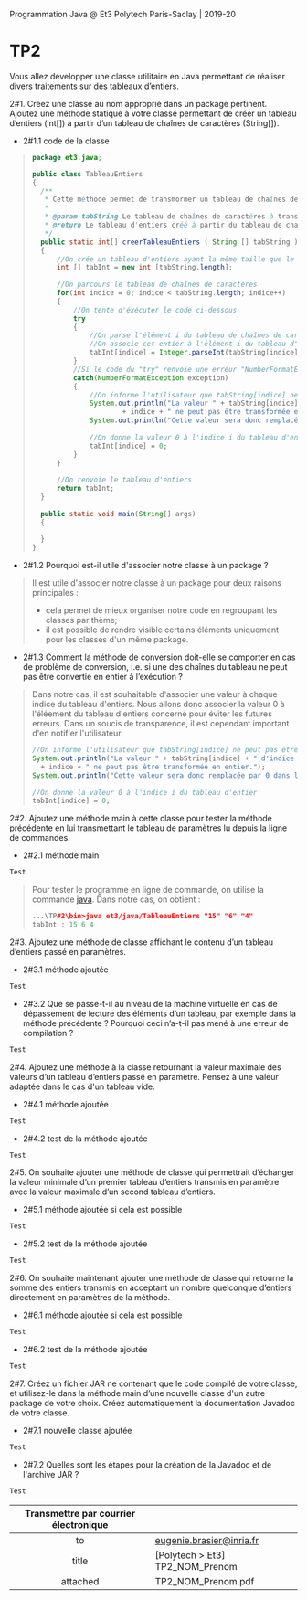 Programmation Java @ Et3
Polytech Paris-Saclay | 2019-20

# TP2 

Vous allez développer une classe utilitaire en Java permettant de réaliser divers traitements sur des tableaux d’entiers.

2#1. Créez une classe au nom approprié dans un package pertinent. Ajoutez une méthode statique à votre classe permettant de créer un tableau d’entiers (int[]) à partir d’un tableau de chaı̂nes de caractères (String[]).

- 2#1.1 code de la classe

> ```Java
> package et3.java;
> 
> public class TableauEntiers
> {
> 	/**
> 	 * Cette méthode permet de transmormer un tableau de chaînes de caractères en tableau d'entiers
> 	 * 
> 	 * @param tabString Le tableau de chaînes de caractères à transformer
> 	 * @return Le tableau d'entiers créé à partir du tableau de chaînes de caractères
> 	 */
> 	public static int[] creerTableauEntiers ( String [] tabString )
> 	{
> 		//On crée un tableau d'entiers ayant la même taille que le tableau de chaînes de caractères
> 		int [] tabInt = new int [tabString.length];
> 		
> 		//On parcours le tableau de chaînes de caractères
> 		for(int indice = 0; indice < tabString.length; indice++)
> 		{
> 			//On tente d'éxécuter le code ci-dessous
> 			try
> 			{
> 				//On parse l'élément i du tableau de chaînes de caractère en entier
> 				//On associe cet entier à l'élément i du tableau d'entiers
> 				tabInt[indice] = Integer.parseInt(tabString[indice]);
> 			}
> 			//Si le code du "try" renvoie une erreur "NumberFormatException", on execute le code ci-dessous
> 			catch(NumberFormatException exception)
> 			{
> 				//On informe l'utilisateur que tabString[indice] ne peut pas être transformé en entier
> 				System.out.println("La valeur " + tabString[indice] + " d'indice " 
> 						+ indice + " ne peut pas être transformée en entier.");
> 				System.out.println("Cette valeur sera donc remplacée par 0 dans le tableau.");
> 				
> 				//On donne la valeur 0 à l'indice i du tableau d'entier
> 				tabInt[indice] = 0;
> 			}
> 		}
> 		
> 		//On renvoie le tableau d'entiers
> 		return tabInt;
> 	}
>   
> 	public static void main(String[] args) 
> 	{
> 		
> 	}
> }
> ```

- 2#1.2 Pourquoi est-il utile d'associer notre classe à un package ?

> Il est utile d'associer notre classe à un package pour deux raisons principales :
> - cela permet de mieux organiser notre code en regroupant les classes par thème;
> - il est possible de rendre visible certains éléments uniquement pour les classes d'un même package.

- 2#1.3 Comment la méthode de conversion doit-elle se comporter en cas de problème de conversion, i.e. si une des chaı̂nes du tableau ne peut pas être convertie en entier à l’exécution ?

> Dans notre cas, il est souhaitable d'associer une valeur à chaque indice du tableau d'entiers. Nous allons donc associer la valeur 0 à l'éléement du tableau d'entiers concerné pour éviter les futures erreurs. Dans un soucis de transparence, il est cependant important d'en notifier l'utilisateur.
> 
> ```Java
> //On informe l'utilisateur que tabString[indice] ne peut pas être transformé en entier
> System.out.println("La valeur " + tabString[indice] + " d'indice " 
> 	+ indice + " ne peut pas être transformée en entier.");
> System.out.println("Cette valeur sera donc remplacée par 0 dans le tableau.");
> 				
> //On donne la valeur 0 à l'indice i du tableau d'entier
> tabInt[indice] = 0;
> ```

2#2. Ajoutez une méthode main à cette classe pour tester la méthode précédente en lui transmettant le tableau de paramètres lu depuis la ligne de commandes.

- 2#2.1 méthode main

```Java
Test
```
> Pour tester le programme en ligne de commande, on utilise la commande [java](https://docs.oracle.com/javase/7/docs/technotes/tools/windows/java.html). Dans notre cas, on obtient :
>
> ```c++
> ...\TP#2\bin>java et3/java/TableauEntiers "15" "6" "4"
> tabInt : 15 6 4
> ```

2#3. Ajoutez une méthode de classe affichant le contenu d’un tableau d’entiers passé en paramètres.

- 2#3.1 méthode ajoutée

```Java
Test
```

- 2#3.2 Que se passe-t-il au niveau de la machine virtuelle en cas de dépassement de lecture des éléments d’un tableau, par exemple dans la méthode précédente ? Pourquoi ceci n’a-t-il pas mené à une erreur de compilation ?

```Java
Test
```

2#4. Ajoutez une méthode à la classe retournant la valeur maximale des valeurs d’un tableau d’entiers passé en paramètre. Pensez à une valeur adaptée dans le cas d'un tableau vide.

- 2#4.1 méthode ajoutée

```Java
Test
```

- 2#4.2 test de la méthode ajoutée

```Java
Test
```

2#5. On souhaite ajouter une méthode de classe qui permettrait d’échanger la valeur minimale d’un premier tableau d’entiers transmis en paramètre avec la valeur maximale d’un second tableau d’entiers.

- 2#5.1 méthode ajoutée si cela est possible

```Java
Test
```

- 2#5.2 test de la méthode ajoutée

```Java
Test
```

2#6. On souhaite maintenant ajouter une méthode de classe qui retourne la somme des entiers transmis en acceptant un nombre quelconque d’entiers directement en paramètres de la méthode.

- 2#6.1 méthode ajoutée si cela est possible

```Java
Test
```

- 2#6.2 test de la méthode ajoutée

```Java
Test
```

2#7. Créez un fichier JAR ne contenant que le code compilé de votre classe, et utilisez-le dans la méthode main d’une nouvelle classe d'un autre package de votre choix. Créez automatiquement la documentation Javadoc de votre classe.

- 2#7.1 nouvelle classe ajoutée

```Java
Test
```

- 2#7.2 Quelles sont les étapes pour la création de la Javadoc et de l'archive JAR ?

```Java
Test
```

| Transmettre par courrier électronique ||
| :---: | :--- | 
|to|eugenie.brasier@inria.fr|
|title|[Polytech > Et3] TP2_NOM_Prenom|
|attached|TP2_NOM_Prenom.pdf|
